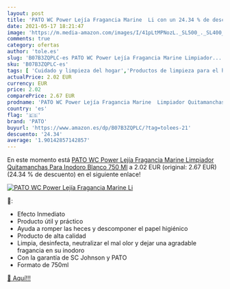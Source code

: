 ```yaml
---
layout: post
title: 'PATO WC Power Lejía Fragancia Marine  Li con un 24.34 % de descuento'
date: 2021-05-17 18:21:47
image: 'https://m.media-amazon.com/images/I/41pLtMPNozL._SL500_._SL400_.jpg'
comments: true
category: ofertas
author: 'tole.es'
slug: 'B07B3ZQPLC-es PATO WC Power Lejía Fragancia Marine Limpiador...'
sku: 'B07B3ZQPLC-es'
tags: [ 'Cuidado y limpieza del hogar','Productos de limpieza para el hogar','Salud y cuidado personal','lejía','pato', ]
actualPrice: 2.02 EUR
currency: EUR
price: 2.02
comparePrice: 2.67 EUR
prodname: 'PATO WC Power Lejía Fragancia Marine  Limpiador Quitamanchas Para Inodoro  Blanco  750 Ml'
country: 'es'
flag: '🇪🇸'
brand: 'PATO'
buyurl: 'https://www.amazon.es/dp/B07B3ZQPLC/?tag=tolees-21'
descuento: '24.34'
average: '1.90142857142857'
---
```


En este momento está [PATO WC Power Lejía Fragancia Marine  Limpiador Quitamanchas Para Inodoro  Blanco  750 Ml](https://www.amazon.es/dp/B07B3ZQPLC/?tag=tolees-21) a 2.02 EUR (original: 2.67 EUR) (24.34 %  de descuento) en el siguiente enlace!

[![PATO WC Power Lejía Fragancia Marine  Li](https://m.media-amazon.com/images/I/41pLtMPNozL._SL500_._SL400_.jpg)](https://www.amazon.es/dp/B07B3ZQPLC/?tag=tolees-21)

🔎:

- Efecto Inmediato
- Producto útil y práctico
- Ayuda a romper las heces y descomponer el papel higiénico
- Producto de alta calidad
- Limpia, desinfecta, neutralizar el mal olor y dejar una agradable fragancia en su inodoro
- Con la garantía de SC Johnson y PATO
- Formato de 750ml

[🛒 Aquí!!!](https://www.amazon.es/dp/B07B3ZQPLC/?tag=tolees-21)
